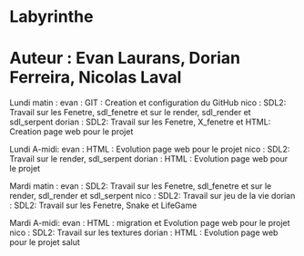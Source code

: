 # Labyrinthe
# Auteur : Evan Laurans, Dorian Ferreira, Nicolas Laval


Lundi matin :
  evan : GIT : Creation et configuration du GitHub
  nico : SDL2: Travail sur les Fenetre, sdl_fenetre et sur le render, sdl_render et sdl_serpent
  dorian : SDL2: Travail sur les Fenetre, X_fenetre et HTML: Creation page web pour le projet
 
 Lundi A-midi:
  evan : HTML : Evolution page web pour le projet
  nico : SDL2: Travail sur le render, sdl_serpent
  dorian : HTML : Evolution page web pour le projet
  
  Mardi matin :
  evan : SDL2: Travail sur les Fenetre, sdl_fenetre et sur le render, sdl_render et sdl_serpent
  nico : SDL2: Travail sur jeu de la vie 
  dorian : SDL2: Travail sur les Fenetre, Snake et LifeGame
  
 Mardi A-midi:
  evan : HTML : migration et Evolution page web pour le projet
  nico : SDL2: Travail sur les textures
  dorian : HTML : Evolution page web pour le projet
salut
